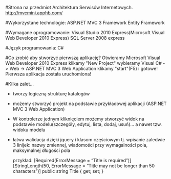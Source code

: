 #Strona na przedmiot Architektura Serwisów Internetowych.
http://mvcmini.apphb.com/

#Wykorzystane technologie:
	ASP.NET MVC 3 Framework
	Entity Framework

#Wymagane oprogramowanie:
	Visual Studio 2010 Express(Microsoft Visual Web Developer 2010 Express)
	SQL Server 2008 express

#Język programowania:
	C#

#Co zrobić aby stworzyć pierwszą aplikację?
	Otwieramy Microsoft Visual Web Developer 2010 Express
	klikamy "New Project"
	wybieramy Visual C# -> Web -> ASP.NET MVC 3 Web Application
	klikamy "start"(F5) i gotowe! Pierwsza aplikacja została uruchomiona!

#Kilka zalet...
- tworzy logiczną strukturę katalogów
- możemy stworzyć projekt na podstawie przykładowej aplikacji (ASP.NET MVC 3 Web Application)
- W kontrolerze jednym kliknięciem możemy stworzyć widok na podstawie modelu(szczegóły, edytuj, lista, dodaj, usuń)... a nawet tzw. widoku modelu
- łatwa walidacja dzięki jquery i klasom częściowym tj. wpisanie zaledwie 3 linijek: nazwy zmiennej, wiadomości przy wymagalności pola, maksymalnej długości pola

	przykład:
	[Required(ErrorMessage = “Title is required”)]
	[StringLength(50, ErrorMessage = “Title may not be longer than 50 characters”)]
	public string Title { get; set; }